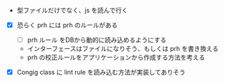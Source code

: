 - 型ファイルだけでなく、js を読んで行く
- [x] 恐らく prh には prh のルールがある
    - [ ] prh ルール をDBから動的に読み込めるようにする
    - インターフェースはファイルになりそう、もしくは prh を書き換える
    - prh の校正ルールをアプリケーションから作成する方法を考える
- [x] Congig class に lint rule を読み込む方法が実装してありそう

